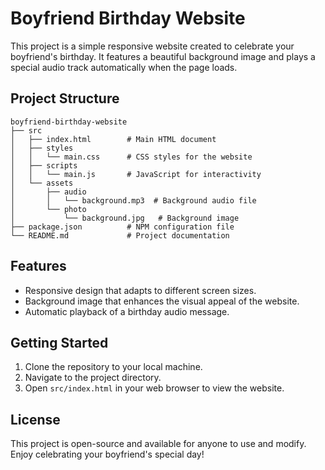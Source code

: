# Boyfriend Birthday Website

This project is a simple responsive website created to celebrate your boyfriend's birthday. It features a beautiful background image and plays a special audio track automatically when the page loads.

## Project Structure

```
boyfriend-birthday-website
├── src
│   ├── index.html        # Main HTML document
│   ├── styles
│   │   └── main.css      # CSS styles for the website
│   ├── scripts
│   │   └── main.js       # JavaScript for interactivity
│   └── assets
│       ├── audio
│       │   └── background.mp3  # Background audio file
│       └── photo
│           └── background.jpg   # Background image
├── package.json          # NPM configuration file
└── README.md             # Project documentation
```

## Features

- Responsive design that adapts to different screen sizes.
- Background image that enhances the visual appeal of the website.
- Automatic playback of a birthday audio message.

## Getting Started

1. Clone the repository to your local machine.
2. Navigate to the project directory.
3. Open `src/index.html` in your web browser to view the website.

## License

This project is open-source and available for anyone to use and modify. Enjoy celebrating your boyfriend's special day!